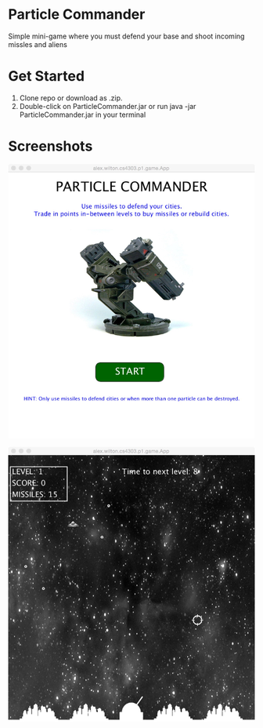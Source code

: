 # Particle Commander

Simple mini-game where you must defend your base and shoot incoming missles and aliens

# Get Started
1. Clone repo or download as .zip.
2. Double-click on ParticleCommander.jar or run java -jar ParticleCommander.jar in your terminal

# Screenshots
![Screenshot of Splash Screen](https://github.com/AlexWilton/Particle-Commander/blob/master/images/splash-screen.jpg?raw=true) 

![Screenshot of Game Play](https://github.com/AlexWilton/Particle-Commander/blob/master/images/gameplay.jpg?raw=true)
